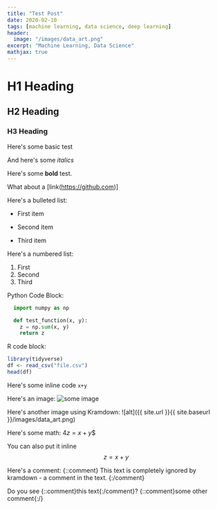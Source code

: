 ```yaml
---
title: "Test Post"
date: 2020-02-10
tags: [machine learning, data science, deep learning]
header:
  image: "/images/data_art.png"
excerpt: "Machine Learning, Data Science"
mathjax: true
---
```


# H1 Heading

## H2 Heading

### H3 Heading

Here's some basic test

And here's some *italics*

Here's some **bold** test.

What about a [link(https://github.com)]

Here's a bulleted list:
* First item
+ Second item
- Third item

Here's a numbered list:
1. First
2. Second
3. Third

Python Code Block:
```python
  import numpy as np

  def test_function(x, y):
    z = np.sum(x, y)
    return z
```

R code block:
```r
library(tidyverse)
df <- read_csv("file.csv")
head(df)
```

Here's some inline code `x+y`

Here's an image:
<img src="{{ site.url }}{{ site.baseurl }}/images/data_art.png" alt="some image">

Here's another image using Kramdown:
![alt]({{ site.url }}{{ site.baseurl }}/images/data_art.png)

Here's some math:
$4z=x+y$$

You can also put it inline $$z=x+y$$

Here's a comment:
{::comment}
This text is completely ignored by kramdown - a comment in the text.
{:/comment}

Do you see {::comment}this text{:/comment}?
{::comment}some other comment{:/}
